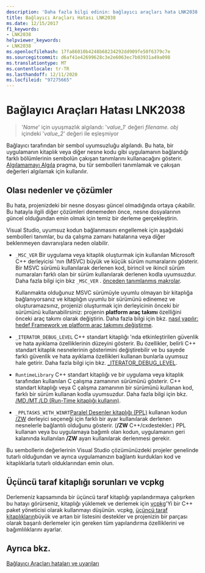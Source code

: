 ```yaml
---
description: 'Daha fazla bilgi edinin: bağlayıcı araçları hata LNK2038'
title: Bağlayıcı Araçları Hatası LNK2038
ms.date: 12/15/2017
f1_keywords:
- LNK2038
helpviewer_keywords:
- LNK2038
ms.openlocfilehash: 17fa86010b4248b68234292dd909fe50f6379c7e
ms.sourcegitcommit: d6af41e42699628c3e2e6063ec7b03931a49a098
ms.translationtype: MT
ms.contentlocale: tr-TR
ms.lasthandoff: 12/11/2020
ms.locfileid: "97275665"
---
```

# <a name="linker-tools-error-lnk2038"></a>Bağlayıcı Araçları Hatası LNK2038

> '*Name*' için uyuşmazlık algılandı: '*value_1*' değeri *filename. obj* içindeki '*value_2*' değeri ile eşleşmiyor

Bağlayıcı tarafından bir sembol uyumsuzluğu algılandı. Bu hata, bir uygulamanın kitaplık veya diğer nesne kodu gibi uygulamanın bağlandığı farklı bölümlerinin sembolün çakışan tanımlarını kullanacağını gösterir. [Algılamamayı Algıla](../../preprocessor/detect-mismatch.md) pragma, bu tür sembolleri tanımlamak ve çakışan değerleri algılamak için kullanılır.

## <a name="possible-causes-and-solutions"></a>Olası nedenler ve çözümler

Bu hata, projenizdeki bir nesne dosyası güncel olmadığında ortaya çıkabilir. Bu hatayla ilgili diğer çözümleri denemeden önce, nesne dosyalarının güncel olduğundan emin olmak için temiz bir derleme gerçekleştirin.

Visual Studio, uyumsuz kodun bağlanmasını engellemek için aşağıdaki sembolleri tanımlar, bu da çalışma zamanı hatalarına veya diğer beklenmeyen davranışlara neden olabilir.

- `_MSC_VER` Bir uygulama veya kitaplık oluşturmak için kullanılan Microsoft C++ derleyicisi 'nın (MSVC) büyük ve küçük sürüm numaralarını gösterir. Bir MSVC sürümü kullanılarak derlenen kod, birincil ve ikincil sürüm numaraları farklı olan bir sürüm kullanılarak derlenen kodla uyumsuzdur. Daha fazla bilgi için bkz `_MSC_VER` . [önceden tanımlanmış makrolar](../../preprocessor/predefined-macros.md).

   Kullanmakta olduğunuz MSVC sürümüyle uyumlu olmayan bir kitaplığa bağlanıyorsanız ve kitaplığın uyumlu bir sürümünü edinemez ve oluşturamazsınız, projenizi oluşturmak için derleyicinin önceki bir sürümünü kullanabilirsiniz: projenin **platform araç takımı** özelliğini önceki araç takımı olarak değiştirin. Daha fazla bilgi için bkz. [nasıl yapılır: hedef Framework ve platform araç takımını değiştirme](../../build/how-to-modify-the-target-framework-and-platform-toolset.md).

- `_ITERATOR_DEBUG_LEVEL` C++ standart kitaplığı 'nda etkinleştirilen güvenlik ve hata ayıklama özelliklerinin düzeyini gösterir. Bu özellikler, belirli C++ standart kitaplık nesnelerinin gösterimini değiştirebilir ve bu sayede farklı güvenlik ve hata ayıklama özellikleri kullanan bunlarla uyumsuz hale getirir. Daha fazla bilgi için bkz. [_ITERATOR_DEBUG_LEVEL](../../standard-library/iterator-debug-level.md).

- `RuntimeLibrary` C++ standart kitaplığı ve bir uygulama veya kitaplık tarafından kullanılan C çalışma zamanının sürümünü gösterir. C++ standart kitaplığı veya C çalışma zamanının bir sürümünü kullanan kod, farklı bir sürüm kullanan kodla uyumsuzdur. Daha fazla bilgi için bkz. [/MD,/MT,/LD (Run-Time kitaplığı kullanın)](../../build/reference/md-mt-ld-use-run-time-library.md).

- `_PPLTASKS_WITH_WINRT`[Paralel Desenler kitaplığı (PPL)](../../parallel/concrt/parallel-patterns-library-ppl.md) kullanan kodun [/ZW](../../build/reference/zw-windows-runtime-compilation.md) derleyici seçeneği için farklı bir ayar kullanılarak derlenen nesnelerle bağlantılı olduğunu gösterir. (**/ZW** C++/cxdestekler.) PPL kullanan veya bu uygulamaya bağımlı olan kodun, uygulamanın geri kalanında kullanılan **/ZW** ayarı kullanılarak derlenmesi gerekir.

Bu sembollerin değerlerinin Visual Studio çözümünüzdeki projeler genelinde tutarlı olduğundan ve ayrıca uygulamanızın bağlantı kurdukları kod ve kitaplıklarla tutarlı olduklarından emin olun.

## <a name="third-party-library-issues-and-vcpkg"></a>Üçüncü taraf kitaplığı sorunları ve vcpkg

Derlemeniz kapsamında bir üçüncü taraf kitaplığı yapılandırmaya çalışırken bu hatayı görürseniz, kitaplığı yüklemek ve derlemek için [vcpkg](../../build/vcpkg.md)'Yi bir C++ paket yöneticisi olarak kullanmayı düşünün. vcpkg, [üçüncü taraf kitaplıkların](https://github.com/Microsoft/vcpkg/tree/master/ports)büyük ve artan bir listesini destekler ve projenizin bir parçası olarak başarılı derlemeler için gereken tüm yapılandırma özelliklerini ve bağımlılıklarını ayarlar.

## <a name="see-also"></a>Ayrıca bkz.

[Bağlayıcı Araçları hataları ve uyarıları](../../error-messages/tool-errors/linker-tools-errors-and-warnings.md)
